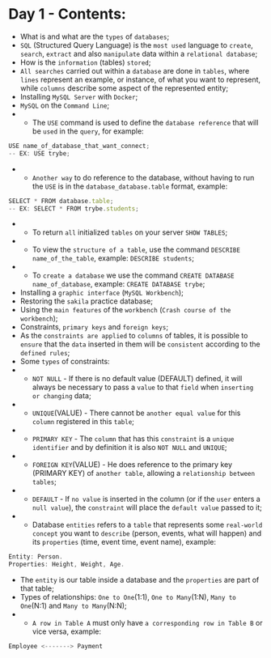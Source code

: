 # Day 1 - Contents: 

* What is and what are the `types` of `databases`; 
* `SQL` (Structured Query Language) is the `most used` language to `create`, `search`, `extract` and also `manipulate` data within a `relational database`; 
* How is the `information` (tables) `stored`; 
* `All searches` carried out within a `database` are done in `tables`, where `lines` represent an example, or instance, of what you want to represent, while `columns` describe some aspect of the represented entity; 
* Installing `MySQL Server` with `Docker`; 
* `MySQL` on the `Command Line`; 
* - The `USE` command is used to define the `database reference` that will be `used` in the `query`, for example: 
```js
USE name_of_database_that_want_connect;
-- EX: USE trybe;
```
* - `Another way` to do reference to the database, without having to run the `USE` is in the `database_database.table` format, example: 
```js
SELECT * FROM database.table;
-- EX: SELECT * FROM trybe.students;
```
* - To return `all` initialized `tables` on your server `SHOW TABLES`; 
* - To view the `structure of a table`, use the command `DESCRIBE name_of_the_table`, example: `DESCRIBE students`; 
* - To `create a database` we use the command `CREATE DATABASE name_of_database`, example: `CREATE DATABASE trybe`; 
* Installing a `graphic interface` (`MySQL Workbench`); 
* Restoring the `sakila` practice database; 
* Using the `main features` of the `workbench` (`Crash course of the workbench`); 
* Constraints, `primary keys` and `foreign keys`; 
* As the `constraints are applied` to `columns` of tables, it is possible to `ensure` that the `data` inserted in them will be `consistent` according to the `defined rules`; 
* Some `types` of constraints: 
* - `NOT NULL` - If there is no default value (DEFAULT) defined, it will always be necessary to pass a `value` to that `field` when `inserting or changing` data;  
* - `UNIQUE`(VALUE) - There cannot be `another equal value` for this `column` registered in this `table`; 
* - `PRIMARY KEY` - The `column` that has this `constraint` is a `unique identifier` and by definition it is also `NOT NULL` and `UNIQUE`; 
* - `FOREIGN KEY`(VALUE) - He does reference to the primary key (PRIMARY KEY) of `another table`, allowing a `relationship between tables`; 
* - `DEFAULT` - If `no value` is inserted in the column (or if the `user` enters a `null value`), the `constraint` will place the `default value` passed to it; 
* - Database `entities` refers to a `table` that represents some `real-world concept` you want to `describe` (person, events, what will happen) and its `properties` (time, event time, event name), example: 
```js
Entity: Person.
Properties: Height, Weight, Age.
```
* The `entity` is our table inside a database and the `properties` are part of that table; 
* Types of relationships: `One to One`(1:1), `One to Many`(1:N), `Many to One`(N:1) and `Many to Many`(N:N); 
* - `A row in Table A` must only have `a corresponding row in Table B` or vice versa, example: 
```js
Employee <-------> Payment
```
